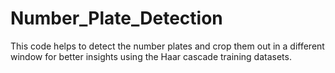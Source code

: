 # Number_Plate_Detection
This code helps to detect the number plates and crop them out in a different window for better insights using the Haar cascade training datasets.
